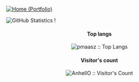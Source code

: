 [![Home (Portfolio)](https://img.shields.io/badge/Home-pmaasz.github.io-202f33?logo=github&style=flat-square&logoColor=white&link=https://pmaasz.github.io/)](https://pmaasz.github.io/)

![GitHub Statistics](https://github-readme-stats.vercel.app/api?username=pmaasz&show_icons=true&theme=gotham&title_color=57f542&hide_border=true&text_color=42b6f5&bg_color=202f33&hide_title=true&count_private=true) !

<h4 align="center">Top langs</h4>
<p align="center"><img src="https://github-readme-stats.vercel.app/api/top-langs/?username=pmaasz&theme=gotham&title_color=57f542&hide_border=true&&bg_color=202f33&layout=compact&hide_title=true&text_color=42b6f5&hide_private=true" alt="pmaasz :: Top Langs" /></p>

<h4 align="center">Visitor's count</h4>
<p align="center"><img src="https://profile-counter.glitch.me/{pmaasz}/count.svg" alt="AnhellO :: Visitor's Count" /></p>
